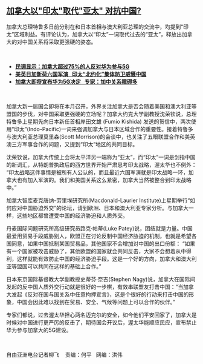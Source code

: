 <!--1634067900000-->
[加拿大以"印太"取代"亚太"     对抗中国?](https://www.rfa.org/mandarin/yataibaodao/junshiwaijiao/lf-10122021151525.html)
------

<p></p><p>加拿大总理特鲁多日前分别在和日本首相与澳大利亚总理的交流中，均提到<span>“</span><span>印太</span><span>”</span><span>区域利益。有评论认为，加拿大以</span><span>“</span><span>印太</span><span>”</span><span>一词取代过去的</span><span>“</span><span>亚太</span><span>”</span><span>，释放出加拿大的对中国关系将采取更强硬的姿态。</span></p><p><br/></p><ul><li><a href="https://www.rfa.org/mandarin/Xinwen/5-10122021150533.html"><strong>民调显示：加拿大超过75%的人反对华为参与5G</strong></a></li><li><strong><a href="https://www.rfa.org/mandarin/yataibaodao/junshiwaijiao/hx1008a-10082021051828.html">美英日加新荷六国军演   印太“北约化”集体防卫威慑中国</a></strong></li><li><strong><a href="https://www.rfa.org/mandarin/yataibaodao/junshiwaijiao/lf2-10012021140027.html">加拿大即将宣布华为5G决定   专家：加中关系障碍多</a></strong></li></ul><p><br/></p><p>加拿大新一届国会即将在本月召开，外界关注加拿大是否会随着美国和澳大利亚等盟国的步伐，对中国采取更强硬的立场呢？加拿大约克大学副教授沈荣钦说，总理特鲁多上星期先向日本新任首相岸田文雄<span> (Fumio Kishida) </span><span>发送的贺信中，两次使用</span><span>“</span><span>印太</span><span>”(Indo-Pacific)</span><span>一词来强调加拿大与日本区域合作的重要性。接着特鲁多与澳大利亚总理莫里森</span><span>(Scott Morrison)</span><span>的会谈中，也关注了五眼联盟合作和美英澳三方军事合作的问题，又提到</span><span>“</span><span>印太</span><span>”</span><span>地区的共同目标。</span></p><p><span>沈荣钦说，加拿大传统上会将太平洋另一端称为</span><span>“</span><span>亚太</span><span>”</span><span>，而</span><span>“</span><span>印太</span><span>”</span><span>一词是剑指中国的新词汇，从特朗普执政后的西方世界开始严肃思考印太战略，渥太华也不例外：</span><span> “</span><span>印太战略这件事情是被所有人公认的，而且最近六国军演就是印太战略一环，加拿大也有加入军演的。我们和美国关系这么紧密，加拿大当然被整合到印太战略中。</span><span>”</span></p><p><span>加拿大智库麦克唐纳</span><span>-</span><span>劳里埃研究所</span><span>(Macdonald-Laurier Institute)</span><span>上星期举行</span><span>“</span><span>如何应对中国胁迫外交</span><span>”</span><span>的论坛，请到欧洲、日本和澳大利亚专家分析。与加拿大一样，这些地区都曾遭受中国的经济胁迫和人质外交。</span></p><p><span>丹麦国际问题研究所高级研究员路克</span><span>·</span><span>帕蒂</span><span>(Luke Patey)</span><span>说，团结就是力量。中国最爱用贸易手段威胁别人，欧盟正在讨论反制中国经济胁迫的机制，也就是希望各国同意，如果中国抵制某国贸易品，其他国家不会增加对中国的出口份额：</span><span> “</span><span>如果有一个国家被攻击威胁了，其他欧盟的国家就会共同反击，大家不会想着从中得利，这样就能有效防止中国的经济胁迫手段。这是一个好的方向，加拿大和澳大利亚等盟国可以共同在这样的基础上合作。</span><span>”</span></p><p><span>日本东京国际基督教大学副教授史蒂芬</span><span>·</span><span>奈吉</span><span>(Stephen Nagy)</span><span>说，加拿大在国际间发起的反中国人质外交行动就是很好的一步棋，有效串联盟友打击中国：</span><span>“</span><span>当加拿大发起《反对在国与国关系中任意拘押宣言》，这是个很好的行动来打击中国的形象，中国会因此难以找到在贸易、安全、气候等问题上可以合作的伙伴。</span><span>”</span></p><p><span>专家们都说，过去渥太华担心两名迈克尔的安全，如今他们平安回家了，加拿大是时候对中国进行更严厉的反击了，期待国会开议后，渥太华能顺应民应，宣布禁止华为参与加拿大的</span><span>5G</span><span>建设。</span></p><p><br/></p><p><span>自由亚洲电台记者柳飞    责编：何平   网编：洪伟<br/></span></p>
